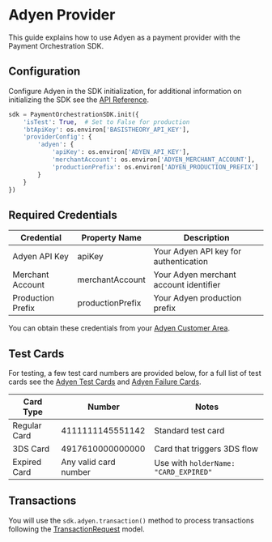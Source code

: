 # Adyen Provider

This guide explains how to use Adyen as a payment provider with the Payment Orchestration SDK.

## Configuration

Configure Adyen in the SDK initialization, for additional information on initializing the SDK see the [API Reference](../api-reference.md#sdk-initialization).

```python
sdk = PaymentOrchestrationSDK.init({
    'isTest': True,  # Set to False for production
    'btApiKey': os.environ['BASISTHEORY_API_KEY'],
    'providerConfig': {
        'adyen': {
            'apiKey': os.environ['ADYEN_API_KEY'],
            'merchantAccount': os.environ['ADYEN_MERCHANT_ACCOUNT'],
            'productionPrefix': os.environ['ADYEN_PRODUCTION_PREFIX']
        }
    }
})
```

## Required Credentials

| Credential | Property Name | Description |
|------------|--------------|-------------|
| Adyen API Key | apiKey | Your Adyen API key for authentication |
| Merchant Account | merchantAccount | Your Adyen merchant account identifier |
| Production Prefix | productionPrefix | Your Adyen production prefix |


You can obtain these credentials from your [Adyen Customer Area](https://ca-test.adyen.com/ca/ca/overview/default.shtml).

## Test Cards

For testing, a few test card numbers are provided below, for a full list of test cards see the [Adyen Test Cards](https://docs.adyen.com/development-resources/testing/test-card-numbers/) and [Adyen Failure Cards](https://docs.adyen.com/development-resources/testing/result-codes/#values-for-testing-result-reasons).

| Card Type | Number | Notes |
|-----------|---------|-------|
| Regular Card | 4111111145551142 | Standard test card |
| 3DS Card | 4917610000000000 | Card that triggers 3DS flow |
| Expired Card | Any valid card number | Use with `holderName: "CARD_EXPIRED"` |

## Transactions

You will use the `sdk.adyen.transaction()` method to process transactions following the [TransactionRequest](../api-reference.md#transactionrequest) model.